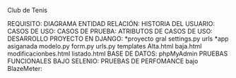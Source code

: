 Club de Tenis

REQUISITO:
DIAGRAMA ENTIDAD RELACIÓN:
HISTORIA DEL USUARIO:
CASOS DE USO:
CASOS DE PRUEBA:
ATRIBUTOS DE CASOS DE USO:
DESARROLLO PROYECTO EN DJANGO: *proyecto gral settings.py urls *app asiganada modelo.py form.py urls.py templates Alta.html baja.html modificacionbes.html listado.html
BASE DE DATOS: phpMyAdmin
PRUEBAS FUNCIONALES BAJO SELENIO:
PRUEBAS DE PERFOMANCE bajo BlazeMeter:
